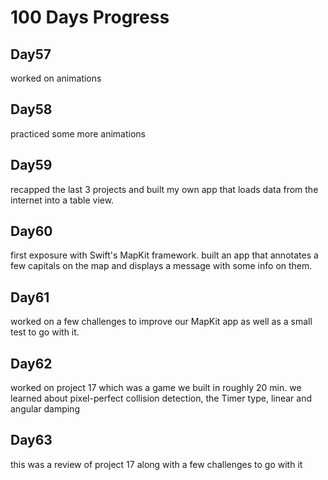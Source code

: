 # 100 Days Progress

## Day57
worked on animations


## Day58
practiced some more animations


## Day59
recapped the last 3 projects and built my own app that loads data from the internet into a table view.


## Day60
first exposure with Swift's MapKit framework. built an app that annotates a few capitals on the map and displays a message with some info on them.


## Day61
worked on a few challenges to improve our MapKit app as well as a small test to go with it.

## Day62
worked on project 17 which was a game we built in roughly 20 min. we learned about pixel-perfect collision detection, the Timer type, linear and angular damping

## Day63
this was a review of project 17 along with a few challenges to go with it
